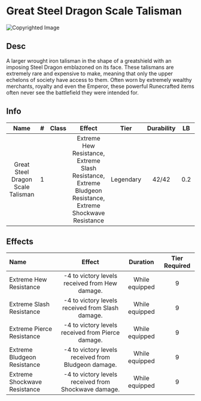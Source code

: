 # Great Steel Dragon Scale Talisman

![Copyrighted Image](GreatSteelDragonScaleTalisman.png)

## Desc

A larger wrought iron talisman in the shape of a greatshield with an imposing Steel Dragon emblazoned on its face. These talismans are extremely rare and expensive to make, meaning that only the upper echelons of society have access to them. Often worn by extremely wealthy merchants, royalty and even the Emperor, these powerful Runecrafted items often never see the battlefield they were intended for.

## Info

|               Name               | # | Class |                                                   Effect                                                   |   Tier   | Durability | LB | Value |
| :-------------------------------: | :-: | :---: | :---------------------------------------------------------------------------------------------------------: | :-------: | :--------: | :-: | :---: |
| Great Steel Dragon Scale Talisman | 1 |      | Extreme Hew Resistance, Extreme Slash Resistance, Extreme Bludgeon Resistance, Extreme Shockwave Resistance | Legendary |   42/42   | 0.2 |   ?   |

## Effects

| Name                         |                        Effect                        |    Duration    | Tier Required |
| :--------------------------- | :--------------------------------------------------: | :------------: | :-----------: |
| Extreme Hew Resistance       |    -4 to victory levels received from Hew damage.    | While equipped |       9       |
| Extreme Slash Resistance     |   -4 to victory levels received from Slash damage.   | While equipped |       9       |
| Extreme Pierce Resistance    |  -4 to victory levels received from Pierce damage.  | While equipped |       9       |
| Extreme Bludgeon Resistance  | -4 to victory levels received from Bludgeon damage. | While equipped |       9       |
| Extreme Shockwave Resistance | -4 to victory levels received from Shockwave damage. | While equipped |       9       |
